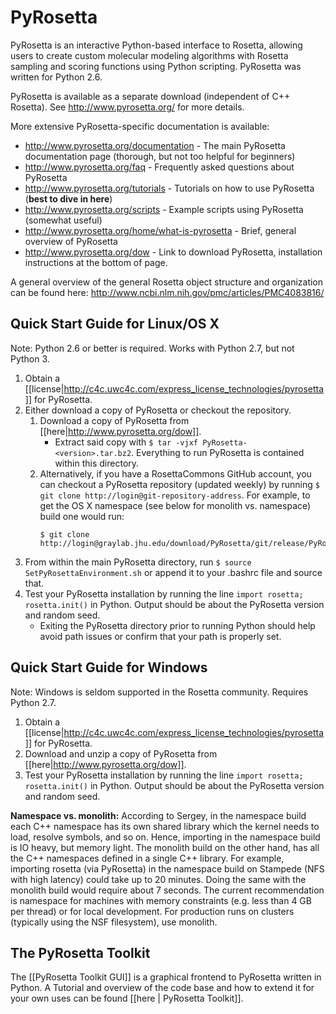# PyRosetta

PyRosetta is an interactive Python-based interface to Rosetta, allowing users to create custom molecular modeling algorithms with Rosetta sampling and scoring functions using Python scripting. PyRosetta was written for Python 2.6.

PyRosetta is available as a separate download (independent of C++ Rosetta). See <http://www.pyrosetta.org/> for more details.

More extensive PyRosetta-specific documentation is available:
* <http://www.pyrosetta.org/documentation> - The main PyRosetta documentation page (thorough, but not too helpful for beginners)
* <http://www.pyrosetta.org/faq> - Frequently asked questions about PyRosetta
* <http://www.pyrosetta.org/tutorials> - Tutorials on how to use PyRosetta (**best to dive in here**)
* <http://www.pyrosetta.org/scripts> - Example scripts using PyRosetta (somewhat useful)
* <http://www.pyrosetta.org/home/what-is-pyrosetta> - Brief, general overview of PyRosetta
* <http://www.pyrosetta.org/dow> - Link to download PyRosetta, installation instructions at the bottom of page.

A general overview of the general Rosetta object structure and organization can be found here: http://www.ncbi.nlm.nih.gov/pmc/articles/PMC4083816/

## Quick Start Guide for Linux/OS X
Note: Python 2.6 or better is required. Works with Python 2.7, but not Python 3.

1. Obtain a [[license|http://c4c.uwc4c.com/express_license_technologies/pyrosetta]] for PyRosetta.
2. Either download a copy of PyRosetta or checkout the repository.
    1. Download a copy of PyRosetta from [[here|http://www.pyrosetta.org/dow]].
        - Extract said copy with `$ tar -vjxf PyRosetta-<version>.tar.bz2`. Everything to run PyRosetta is contained within this directory.
    2. Alternatively, if you have a RosettaCommons GitHub account, you can checkout a PyRosetta repository (updated weekly) by running `$ git clone http://login@git-repository-address`. For example, to get the OS X namespace (see below for monolith vs. namespace) build one would run: 
        ```
        $ git clone http://login@graylab.jhu.edu/download/PyRosetta/git/release/PyRosetta.namespace.mac.release.git
        ```
3. From within the main PyRosetta directory, run `$ source SetPyRosettaEnvironment.sh` or append it to your .bashrc file and source that.
4. Test your PyRosetta installation by running the line `import rosetta; rosetta.init()` in Python. Output should be about the PyRosetta version and random seed.
    - Exiting the PyRosetta directory prior to running Python should help avoid path issues or confirm that your path is properly set.

## Quick Start Guide for Windows
Note: Windows is seldom supported in the Rosetta community. Requires Python 2.7.

1. Obtain a [[license|http://c4c.uwc4c.com/express_license_technologies/pyrosetta]] for PyRosetta.
2. Download and unzip a copy of PyRosetta from [[here|http://www.pyrosetta.org/dow]].
3. Test your PyRosetta installation by running the line `import rosetta; rosetta.init()` in Python. Output should be about the PyRosetta version and random seed.

**Namespace vs. monolith:** According to Sergey, in the namespace build each C++ namespace has its own shared library which the kernel needs to load, resolve symbols, and so on. 
Hence, importing in the namespace build is IO heavy, but memory light.
The monolith build on the other hand, has all the C++ namespaces defined in a single C++ library.
For example, importing rosetta (via PyRosetta) in the namespace build on Stampede (NFS with high latency) could take up to 20 minutes.
Doing the same with the monolith build would require about 7 seconds. 
The current recommendation is namespace for machines with memory constraints (e.g. less than 4 GB per thread) or for local development. 
For production runs on clusters (typically using the NSF filesystem), use monolith. 

## The PyRosetta Toolkit

The [[PyRosetta Toolkit GUI]] is a graphical frontend to PyRosetta written in Python.  A Tutorial and overview of the code base and how to extend it for your own uses can be found [[here | PyRosetta Toolkit]].
